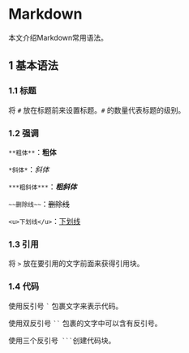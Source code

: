 # Markdown


本文介绍Markdown常用语法。

## 1 基本语法

### 1.1 标题

将 `#` 放在标题前来设置标题。`#` 的数量代表标题的级别。

### 1.2 强调

`**粗体**`：**粗体**

`*斜体*`：*斜体*

`***粗斜体***`：***粗斜体***

`~~删除线~~`：~~删除线~~

`<u>下划线</u>`：<u>下划线</u>

### 1.3 引用

将 `>` 放在要引用的文字前面来获得引用块。

### 1.4 代码

使用反引号 `` ` `` 包裹文字来表示代码。

使用双反引号 ``` `` ``` 包裹的文字中可以含有反引号。

使用三个反引号````  ``` ````创建代码块。


